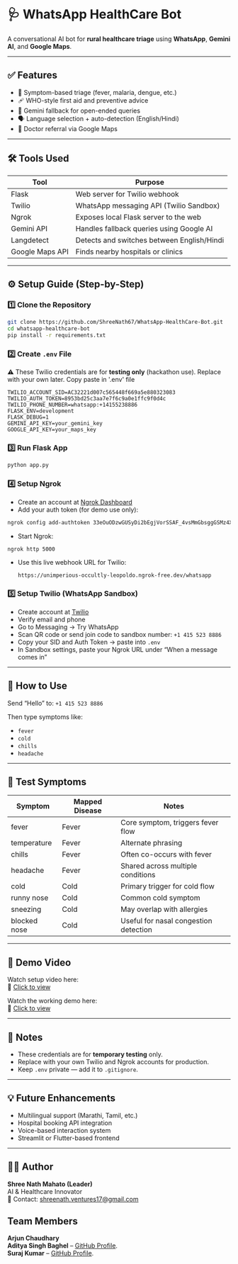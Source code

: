 # 🩺 WhatsApp HealthCare Bot

A conversational AI bot for **rural healthcare triage** using **WhatsApp**, **Gemini AI**, and **Google Maps**.

---

## ✅ Features

- 🤒 Symptom-based triage (fever, malaria, dengue, etc.)
- 🩹 WHO-style first aid and preventive advice
- 🧠 Gemini fallback for open-ended queries
- 🗣 Language selection + auto-detection (English/Hindi)
- 🏥 Doctor referral via Google Maps

---

## 🛠 Tools Used
| Tool              | Purpose                                      |
|-------------------|----------------------------------------------|
| Flask             | Web server for Twilio webhook                |
| Twilio            | WhatsApp messaging API (Twilio Sandbox)      |
| Ngrok             | Exposes local Flask server to the web        |
| Gemini API        | Handles fallback queries using Google AI     |
| Langdetect        | Detects and switches between English/Hindi   |
| Google Maps API   | Finds nearby hospitals or clinics            |

---

## ⚙️ Setup Guide (Step-by-Step)

### 1️⃣ Clone the Repository

```bash
git clone https://github.com/ShreeNath67/WhatsApp-HealthCare-Bot.git
cd whatsapp-healthcare-bot
pip install -r requirements.txt
```

### 2️⃣ Create `.env` File

⚠️ These Twilio credentials are for **testing only** (hackathon use). Replace with your own later.
Copy paste in '.env' file

```env
TWILIO_ACCOUNT_SID=AC32221d007c565448f669a5e880323083
TWILIO_AUTH_TOKEN=8953bd25c3aa7e7f6c9a0e1ffc9f0d4c
TWILIO_PHONE_NUMBER=whatsapp:+14155238886
FLASK_ENV=development
FLASK_DEBUG=1
GEMINI_API_KEY=your_gemini_key
GOOGLE_API_KEY=your_maps_key
```

### 3️⃣ Run Flask App

```bash
python app.py
```
### 4️⃣ Setup Ngrok

- Create an account at [Ngrok Dashboard](https://dashboard.ngrok.com)
- Add your auth token (for demo use only):

```bash
ngrok config add-authtoken 33eOuODzwGUSyDi2bEgjVorSSAF_4vsMmGbsggGSMz4XAbLQv
```

- Start Ngrok:

```bash
ngrok http 5000
```

- Use this live webhook URL for Twilio:
  ```
  https://unimperious-occultly-leopoldo.ngrok-free.dev/whatsapp
  ```

### 5️⃣ Setup Twilio (WhatsApp Sandbox)

- Create account at [Twilio](https://console.twilio.com/us1/develop/sms/try-it-out/whatsapp-learn)
- Verify email and phone
- Go to Messaging → Try WhatsApp
- Scan QR code or send join code to sandbox number: `+1 415 523 8886`
- Copy your SID and Auth Token → paste into `.env`
- In Sandbox settings, paste your Ngrok URL under “When a message comes in”

---

## 📱 How to Use

Send “Hello” to: `+1 415 523 8886`

Then type symptoms like:

- `fever`
- `cold`
- `chills`
- `headache`

---
## 🧩 Test Symptoms

| Symptom      | Mapped Disease | Notes                                 |
|--------------|----------------|----------------------------------------|
| fever        | Fever          | Core symptom, triggers fever flow      |
| temperature  | Fever          | Alternate phrasing                     |
| chills       | Fever          | Often co-occurs with fever             |
| headache     | Fever          | Shared across multiple conditions      |
| cold         | Cold           | Primary trigger for cold flow          |
| runny nose   | Cold           | Common cold symptom                    |
| sneezing     | Cold           | May overlap with allergies             |
| blocked nose | Cold           | Useful for nasal congestion detection  |

---

## 🎥 Demo Video
Watch setup video here:                                                                                                                                         
🔗 [Click to view](https://drive.google.com/file/d/1vAAllk2w4cUid7SxVx_0TnMJRyPKvXRQ/view?usp=drive_link)

Watch the working demo here:  
🔗 [Click to view](https://drive.google.com/file/d/1XUYwrJtPmhQDhbMkIyiAbYQXdQev-lXk/view?usp=drive_link)

---

## 📎 Notes

- These credentials are for **temporary testing** only.
- Replace with your own Twilio and Ngrok accounts for production.
- Keep `.env` private — add it to `.gitignore`.

---

## 💡 Future Enhancements

- Multilingual support (Marathi, Tamil, etc.)
- Hospital booking API integration
- Voice-based interaction system
- Streamlit or Flutter-based frontend

---

## 👨‍💻 Author  
**Shree Nath Mahato (Leader)**  
AI & Healthcare Innovator  
📧 Contact: shreenath.ventures17@gmail.com 

## Team Members  
**Arjun Chaudhary**  
**Aditya Singh Baghel** – [GitHub Profile](https://github.com/ArBaghel).  
**Suraj Kumar** – [GitHub Profile](https://github.com/Suraj110905). 










